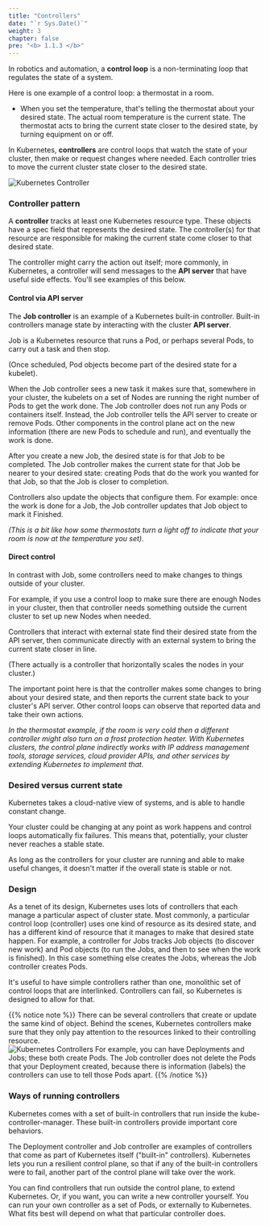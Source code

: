 ```yaml
---
title: "Controllers"
date: "`r Sys.Date()`"
weight: 3
chapter: false
pre: "<b> 1.1.3 </b>"
---
```


In robotics and automation, a **control loop** is a non-terminating loop that regulates the state of a system.

Here is one example of a control loop: a thermostat in a room.

- When you set the temperature, that's telling the thermostat about your desired state. The actual room temperature is the current state. The thermostat acts to bring the current state closer to the desired state, by turning equipment on or off.

In Kubernetes, **controllers** are control loops that watch the state of your cluster, then make or request changes where needed. Each controller tries to move the current cluster state closer to the desired state.

![Kubernetes Controller](../../../images/part1/1/3/0002.png?featherlight=false&width=60pc)

### **Controller pattern**
A **controller** tracks at least one Kubernetes resource type. These objects have a spec field that represents the desired state. The controller(s) for that resource are responsible for making the current state come closer to that desired state.

The controller might carry the action out itself; more commonly, in Kubernetes, a controller will send messages to the **API server** that have useful side effects. You'll see examples of this below.

#### Control via API server
The **Job controller** is an example of a Kubernetes built-in controller. Built-in controllers manage state by interacting with the cluster **API server**.

Job is a Kubernetes resource that runs a Pod, or perhaps several Pods, to carry out a task and then stop.

(Once scheduled, Pod objects become part of the desired state for a kubelet).

When the Job controller sees a new task it makes sure that, somewhere in your cluster, the kubelets on a set of Nodes are running the right number of Pods to get the work done. The Job controller does not run any Pods or containers itself. Instead, the Job controller tells the API server to create or remove Pods. Other components in the control plane act on the new information (there are new Pods to schedule and run), and eventually the work is done.

After you create a new Job, the desired state is for that Job to be completed. The Job controller makes the current state for that Job be nearer to your desired state: creating Pods that do the work you wanted for that Job, so that the Job is closer to completion.

Controllers also update the objects that configure them. For example: once the work is done for a Job, the Job controller updates that Job object to mark it Finished.

_(This is a bit like how some thermostats turn a light off to indicate that your room is now at the temperature you set)._

#### Direct control
In contrast with Job, some controllers need to make changes to things outside of your cluster.

For example, if you use a control loop to make sure there are enough Nodes in your cluster, then that controller needs something outside the current cluster to set up new Nodes when needed.

Controllers that interact with external state find their desired state from the API server, then communicate directly with an external system to bring the current state closer in line.

(There actually is a controller that horizontally scales the nodes in your cluster.)

The important point here is that the controller makes some changes to bring about your desired state, and then reports the current state back to your cluster's API server. Other control loops can observe that reported data and take their own actions.

_In the thermostat example, if the room is very cold then a different controller might also turn on a frost protection heater. With Kubernetes clusters, the control plane indirectly works with IP address management tools, storage services, cloud provider APIs, and other services by extending Kubernetes to implement that._

### **Desired versus current state**
Kubernetes takes a cloud-native view of systems, and is able to handle constant change.

Your cluster could be changing at any point as work happens and control loops automatically fix failures. This means that, potentially, your cluster never reaches a stable state.

As long as the controllers for your cluster are running and able to make useful changes, it doesn't matter if the overall state is stable or not.

### **Design**
As a tenet of its design, Kubernetes uses lots of controllers that each manage a particular aspect of cluster state. Most commonly, a particular control loop (controller) uses one kind of resource as its desired state, and has a different kind of resource that it manages to make that desired state happen. For example, a controller for Jobs tracks Job objects (to discover new work) and Pod objects (to run the Jobs, and then to see when the work is finished). In this case something else creates the Jobs, whereas the Job controller creates Pods.

It's useful to have simple controllers rather than one, monolithic set of control loops that are interlinked. Controllers can fail, so Kubernetes is designed to allow for that.

{{% notice note %}}
There can be several controllers that create or update the same kind of object. Behind the scenes, Kubernetes controllers make sure that they only pay attention to the resources linked to their controlling resource.\
![Kubernetes Controllers](../../../images/part1/1/3/0003.png?featherlight=false&width=60pc)
For example, you can have Deployments and Jobs; these both create Pods. The Job controller does not delete the Pods that your Deployment created, because there is information (labels) the controllers can use to tell those Pods apart.
{{% /notice %}}

###  **Ways of running controllers**
Kubernetes comes with a set of built-in controllers that run inside the kube-controller-manager. These built-in controllers provide important core behaviors.

The Deployment controller and Job controller are examples of controllers that come as part of Kubernetes itself ("built-in" controllers). Kubernetes lets you run a resilient control plane, so that if any of the built-in controllers were to fail, another part of the control plane will take over the work.

You can find controllers that run outside the control plane, to extend Kubernetes. Or, if you want, you can write a new controller yourself. You can run your own controller as a set of Pods, or externally to Kubernetes. What fits best will depend on what that particular controller does.
